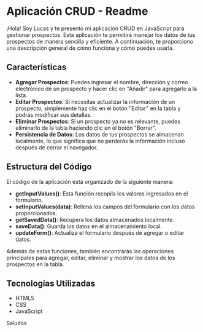 # Aplicación CRUD - Readme

¡Hola! Soy Lucas y te presento mi aplicación CRUD en JavaScript para gestionar prospectos. Esta aplicación te permitirá manejar los datos de tus prospectos de manera sencilla y eficiente. A continuación, te proporciono una descripción general de cómo funciona y cómo puedes usarla.

## Características

- **Agregar Prospectos**: Puedes ingresar el nombre, dirección y correo electrónico de un prospecto y hacer clic en "Añadir" para agregarlo a la lista.
- **Editar Prospectos**: Si necesitas actualizar la información de un prospecto, simplemente haz clic en el botón "Editar" en la tabla y podrás modificar sus detalles.
- **Eliminar Prospectos**: Si un prospecto ya no es relevante, puedes eliminarlo de la tabla haciendo clic en el botón "Borrar".
- **Persistencia de Datos**: Los datos de tus prospectos se almacenan localmente, lo que significa que no perderás la información incluso después de cerrar el navegador.

## Estructura del Código

El código de la aplicación está organizado de la siguiente manera:

- **getInputValues()**: Esta función recopila los valores ingresados en el formulario.
- **setInputValues(data)**: Rellena los campos del formulario con los datos proporcionados.
- **getSavedData()**: Recupera los datos almacenados localmente.
- **saveData()**: Guarda los datos en el almacenamiento local.
- **updateForm()**: Actualiza el formulario después de agregar o editar datos.

Además de estas funciones, también encontrarás las operaciones principales para agregar, editar, eliminar y mostrar los datos de los prospectos en la tabla.

## Tecnologías Utilizadas

- HTML5
- CSS
- JavaScript

Saludos
